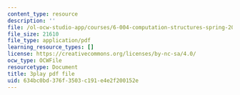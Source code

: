 ```yaml
---
content_type: resource
description: ''
file: /ol-ocw-studio-app/courses/6-004-computation-structures-spring-2017/634bc0bd376f3503c191e4e2f200152e_0h3SCozKaR4.pdf
file_size: 21610
file_type: application/pdf
learning_resource_types: []
license: https://creativecommons.org/licenses/by-nc-sa/4.0/
ocw_type: OCWFile
resourcetype: Document
title: 3play pdf file
uid: 634bc0bd-376f-3503-c191-e4e2f200152e
---
```

